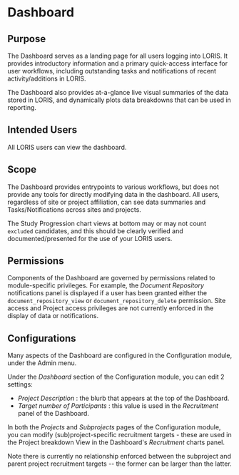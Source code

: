 # Dashboard

## Purpose

The Dashboard serves as a landing page for all users logging into LORIS.  It provides introductory information and a primary quick-access interface for user workflows, including outstanding tasks and notifications of recent activity/additions in LORIS.  

The Dashboard also provides at-a-glance live visual summaries of the data stored in LORIS, and dynamically plots data breakdowns that can be used in reporting. 

## Intended Users

All LORIS users can view the dashboard.

## Scope

The Dashboard provides entrypoints to various workflows, but does not provide any tools for directly modifying data in the dashboard. All users, regardless of site or project affiliation, can see data summaries and Tasks/Notifications across sites and projects. 

The Study Progression chart views at bottom may or may not count `excluded` candidates, and this should be clearly verified and documented/presented for the use of your LORIS users. 

## Permissions

Components of the Dashboard are governed by permissions related to module-specific privileges. For example, the _Document Repository_ notifications panel is displayed if a user has been granted either the `document_repository_view` or `document_repository_delete` permission. 
Site access and Project access privileges are not currently enforced in the display of data or notifications. 

## Configurations

Many aspects of the Dashboard are configured in the Configuration module, under the Admin menu. 

Under the _Dashboard_ section of the Configuration module, you can edit 2 settings: 
* _Project Description_ : the blurb that appears at the top of the Dashboard. 
* _Target number of Participants_ : this value is used in the _Recruitment_ panel of the Dashboard. 

In both the _Projects_ and _Subprojects_ pages of the Configuration module, you can modify (sub)project-specific recruitment targets - these are used in the Project breakdown View in the Dashboard's _Recruitment_ charts panel.   

Note there is currently no relationship enforced between the subproject and parent project recruitment targets -- the former can be larger than the latter. 
